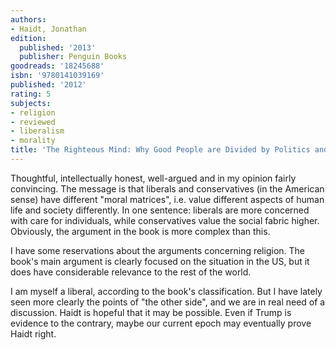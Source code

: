 ```yaml
---
authors:
- Haidt, Jonathan
edition:
  published: '2013'
  publisher: Penguin Books
goodreads: '18245688'
isbn: '9780141039169'
published: '2012'
rating: 5
subjects:
- religion
- reviewed
- liberalism
- morality
title: 'The Righteous Mind: Why Good People are Divided by Politics and Religion'
---
```

Thoughtful, intellectually honest, well-argued and in my opinion fairly convincing. The message is that liberals and conservatives (in the American sense) have different "moral matrices", i.e. value different aspects of human life and society differently. In one sentence: liberals are more concerned with care for individuals, while conservatives value the social fabric higher. Obviously, the argument in the book is more complex than this.

I have some reservations about the arguments concerning religion. The book's main argument is clearly focused on the situation in the US, but it does have considerable relevance to the rest of the world.

I am myself a liberal, according to the book's classification. But I have lately seen more clearly the points of "the other side", and we are in real need of a discussion. Haidt is hopeful that it may be possible. Even if Trump is evidence to the contrary, maybe our current epoch may eventually prove Haidt right.

